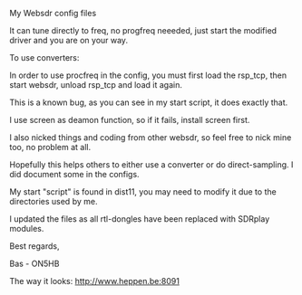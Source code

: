 My Websdr config files


It can tune directly to freq, no progfreq neeeded, just start the modified driver and you are on your way.

To use converters:

In order to use procfreq in the config, you must first load the rsp_tcp, then start websdr, unload rsp_tcp and load it again.

This is a known bug, as you can see in my start script, it does exactly that. 

I use screen as deamon function, so if it fails, install screen first.

I also nicked things and coding from other websdr, so feel free to nick mine too, no problem at all.

Hopefully this helps others to either use a converter or do direct-sampling. I did document some in the configs.

My start "script" is found in dist11, you may need to modify it due to the directories used by me.

I updated the files as all rtl-dongles have been replaced with SDRplay modules.


Best regards,

Bas - ON5HB


The way it looks: http://www.heppen.be:8091
